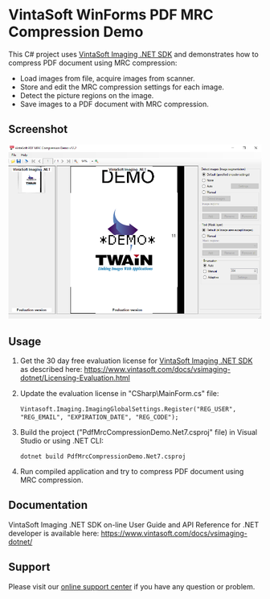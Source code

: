 # VintaSoft WinForms PDF MRC Compression Demo

This C# project uses <a href="https://www.vintasoft.com/vsimaging-dotnet-index.html">VintaSoft Imaging .NET SDK</a> and demonstrates how to compress PDF document using MRC compression:
* Load images from file, acquire images from scanner.
* Store and edit the MRC compression settings for each image.
* Detect the picture regions on the image.
* Save images to a PDF document with MRC compression.


## Screenshot
<img src="vintasoft-pdf-mrc-compression-demo.png" title="VintaSoft PDF MRC Compression Demo">


## Usage
1. Get the 30 day free evaluation license for <a href="https://www.vintasoft.com/vsimaging-dotnet-index.html" target="_blank">VintaSoft Imaging .NET SDK</a> as described here: <a href="https://www.vintasoft.com/docs/vsimaging-dotnet/Licensing-Evaluation.html" target="_blank">https://www.vintasoft.com/docs/vsimaging-dotnet/Licensing-Evaluation.html</a>

2. Update the evaluation license in "CSharp\MainForm.cs" file:
   ```
   Vintasoft.Imaging.ImagingGlobalSettings.Register("REG_USER", "REG_EMAIL", "EXPIRATION_DATE", "REG_CODE");
   ```

3. Build the project ("PdfMrcCompressionDemo.Net7.csproj" file) in Visual Studio or using .NET CLI:
   ```
   dotnet build PdfMrcCompressionDemo.Net7.csproj
   ```

4. Run compiled application and try to compress PDF document using MRC compression.


## Documentation
VintaSoft Imaging .NET SDK on-line User Guide and API Reference for .NET developer is available here: https://www.vintasoft.com/docs/vsimaging-dotnet/


## Support
Please visit our <a href="https://myaccount.vintasoft.com/">online support center</a> if you have any question or problem.
